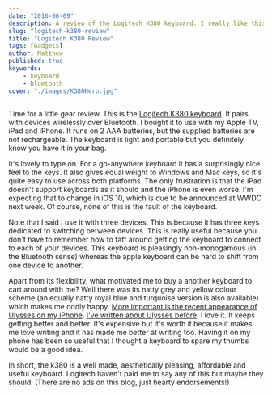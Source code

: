 ```yaml
---
date: "2016-06-09"
description: A review of the Logitech K380 keyboard. I really like this portable bluetooth keyboard for windows and mac devices, it's well made, useful and pleasant to use.
slug: "logitech-k380-review" 
title: "Logitech K380 Review"
tags: [Gadgets]
author: Matthew
published: true
keywords:
    - keyboard
    - bluetooth
cover: "./images/K380Hero.jpg"
---
```


Time for a little gear review. This is the [Logitech K380 keyboard](http://www.logitech.com/en-us/product/multi-device-keyboard-k380). It pairs with devices wirelessly over Bluetooth. I bought it to use with my Apple TV, iPad and iPhone. It runs on 2 AAA batteries, but the supplied batteries are not rechargeable. The keyboard is light and portable but you definitely know you have it in your bag.

It's lovely to type on. For a go-anywhere keyboard it has a surprisingly nice feel to the keys. It also gives equal weight to Windows and Mac keys, so it's quite easy to use across both platforms. The only frustration is that the iPad doesn't support keyboards as it should and the iPhone is even worse. I'm expecting that to change in iOS 10, which is due to be announced at WWDC next week. Of course, none of this is the fault of the keyboard.

Note that I said I use it with three devices. This is because it has three keys dedicated to switching between devices. This is really useful because you don't have to remember how to faff around getting the keyboard to connect to each of your devices. This keyboard is pleasingly non-monogamous (in the Bluetooth sense) whereas the apple keyboard can be hard to shift from one device to another.

Apart from its flexibility, what motivated me to buy a another keyboard to cart around with me? Well there was its natty grey and yellow colour scheme (an equally natty royal blue and turquoise version is also available) which makes me oddly happy. [More important is the recent appearance of Ulysses on my iPhone](http://www.macworld.com/article/3041435/iphone-ipad/ulysses-for-iphone-review-anything-but-a-plain-text-editor.html). [I've written about Ulysses before](/useful-ulysses/). I love it. It keeps getting better and better. It's expensive but it's worth it because it makes me love writing and it has made me better at writing too. Having it on my phone has been so useful that I thought a keyboard to spare my thumbs would be a good idea.

In short, the k380 is a well made, aesthetically pleasing, affordable and useful keyboard. Logitech haven't paid me to say any of this but maybe they should! (There are no ads on this blog, just hearty endorsements!)
